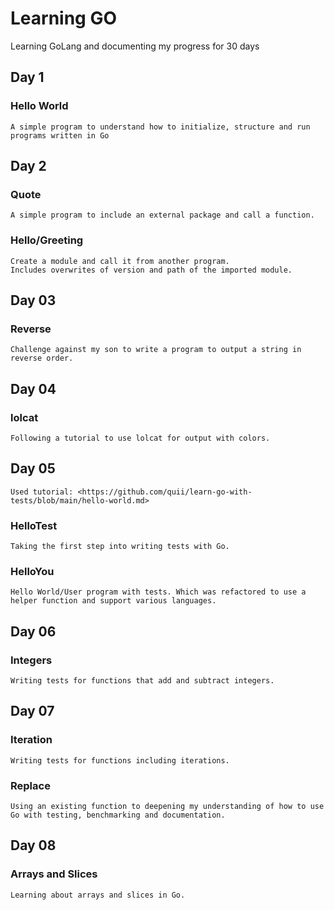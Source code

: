 # Learning GO

Learning GoLang and documenting my progress for 30 days

## Day 1

### Hello World

    A simple program to understand how to initialize, structure and run programs written in Go

## Day 2

### Quote

    A simple program to include an external package and call a function.

### Hello/Greeting

    Create a module and call it from another program.
    Includes overwrites of version and path of the imported module.

## Day 03

### Reverse

    Challenge against my son to write a program to output a string in reverse order.

## Day 04

### lolcat

    Following a tutorial to use lolcat for output with colors.

## Day 05

    Used tutorial: <https://github.com/quii/learn-go-with-tests/blob/main/hello-world.md>

### HelloTest

    Taking the first step into writing tests with Go.

### HelloYou

    Hello World/User program with tests. Which was refactored to use a helper function and support various languages.

## Day 06

### Integers

    Writing tests for functions that add and subtract integers.

## Day 07

### Iteration

    Writing tests for functions including iterations.

### Replace

    Using an existing function to deepening my understanding of how to use Go with testing, benchmarking and documentation.

## Day 08

### Arrays and Slices

    Learning about arrays and slices in Go.
